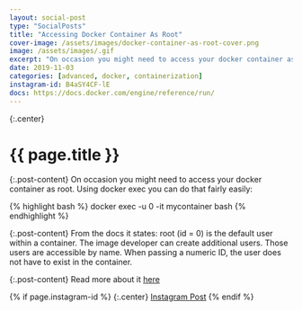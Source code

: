 ```yaml
---
layout: social-post
type: "SocialPosts"
title: "Accessing Docker Container As Root"
cover-image: /assets/images/docker-container-as-root-cover.png
image: /assets/images/.gif
excerpt: "On occasion you might need to access your docker container as root. Using docker exec you can do that fairly easily"
date: 2019-11-03
categories: [advanced, docker, containerization]
instagram-id: B4aSY4CF-lE
docs: https://docs.docker.com/engine/reference/run/
---
```

{:.center}
# {{ page.title }}

{:.post-content}
On occasion you might need to access your docker container as root.
Using docker exec you can do that fairly easily:

{% highlight bash %}
docker exec -u 0 -it mycontainer bash
{% endhighlight %}

{:.post-content}
From the docs it states:
root (id = 0) is the default user within a container. The image developer can
create additional users. Those users are accessible by name. When passing a numeric ID, the user does not have to exist in the container.

{:.post-content}
Read more about it <a href="{{page.docs}}" target="_blank">here</a>

{% if page.instagram-id %}
{:.center}
<a class="insta-link" href="https://www.instagram.com/p/{{page.instagram-id}}" target="_blank">Instagram Post</a>
{% endif %}
